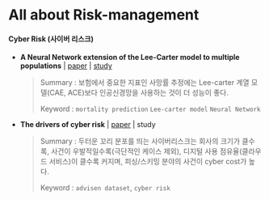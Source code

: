 # All about Risk-management

#### Cyber Risk (사이버 리스크)

- **A Neural Network extension of the Lee-Carter model to multiple populations** | [paper](./papers/Richman_and_Wuthrich_AAS_2021.pdf) | [study](https://newindow.tistory.com/319)

  > Summary : 보험에서 중요한 지표인 사망률 추정에는 Lee-carter 계열 모델(CAE, ACE)보다 인공신경망을 사용하는 것이 더 성능이 좋다.
  >
  > Keyword : `mortality prediction` `Lee-carter model` `Neural Network`

- **The drivers of cyber risk** | [paper](./papers/Aldasoro_et_al_JFS_2022.pdf) | study

  > Summary : 두터운 꼬리 분포를 띄는 사이버리스크는 회사의 크기가 클수록, 사건이 우발적일수록(극단적인 케이스 제외), 디지털 사용 점유율(클라우드 서비스)이 클수록 커지며, 피싱/스키밍 분야의 사건이 cyber cost가 높다.
  >
  > Keyword : `advisen dataset`, `cyber risk`

